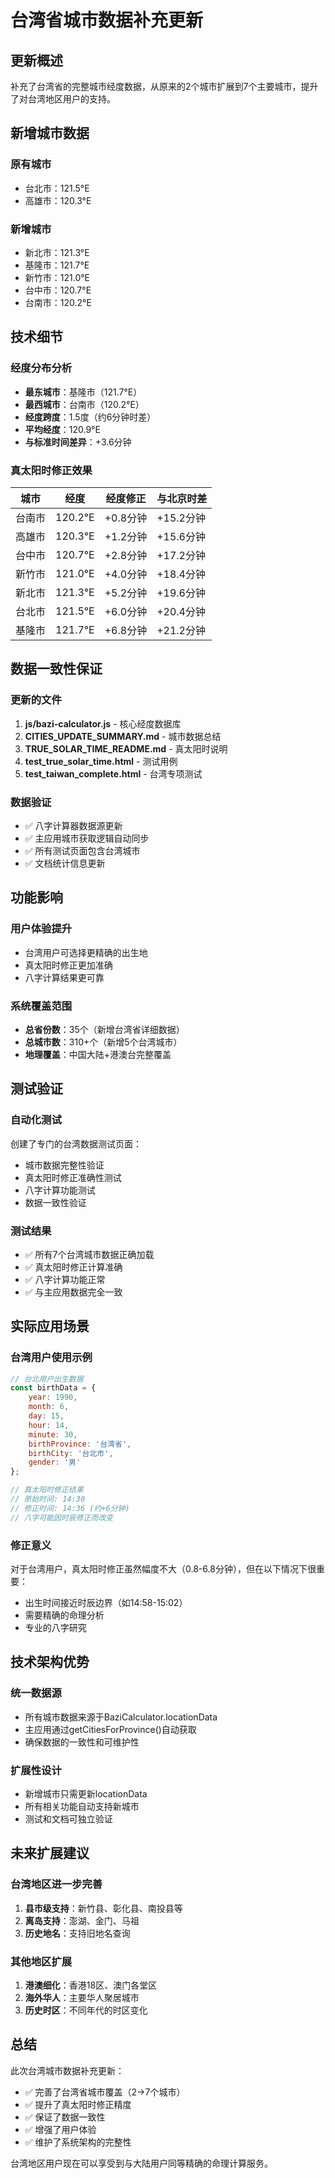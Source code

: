 # 台湾省城市数据补充更新

## 更新概述
补充了台湾省的完整城市经度数据，从原来的2个城市扩展到7个主要城市，提升了对台湾地区用户的支持。

## 新增城市数据

### 原有城市
- 台北市：121.5°E
- 高雄市：120.3°E

### 新增城市
- 新北市：121.3°E
- 基隆市：121.7°E  
- 新竹市：121.0°E
- 台中市：120.7°E
- 台南市：120.2°E

## 技术细节

### 经度分布分析
- **最东城市**：基隆市（121.7°E）
- **最西城市**：台南市（120.2°E）
- **经度跨度**：1.5度（约6分钟时差）
- **平均经度**：120.9°E
- **与标准时间差异**：+3.6分钟

### 真太阳时修正效果

| 城市 | 经度 | 经度修正 | 与北京时差 |
|------|------|----------|------------|
| 台南市 | 120.2°E | +0.8分钟 | +15.2分钟 |
| 高雄市 | 120.3°E | +1.2分钟 | +15.6分钟 |
| 台中市 | 120.7°E | +2.8分钟 | +17.2分钟 |
| 新竹市 | 121.0°E | +4.0分钟 | +18.4分钟 |
| 新北市 | 121.3°E | +5.2分钟 | +19.6分钟 |
| 台北市 | 121.5°E | +6.0分钟 | +20.4分钟 |
| 基隆市 | 121.7°E | +6.8分钟 | +21.2分钟 |

## 数据一致性保证

### 更新的文件
1. **js/bazi-calculator.js** - 核心经度数据库
2. **CITIES_UPDATE_SUMMARY.md** - 城市数据总结
3. **TRUE_SOLAR_TIME_README.md** - 真太阳时说明
4. **test_true_solar_time.html** - 测试用例
5. **test_taiwan_complete.html** - 台湾专项测试

### 数据验证
- ✅ 八字计算器数据源更新
- ✅ 主应用城市获取逻辑自动同步
- ✅ 所有测试页面包含台湾城市
- ✅ 文档统计信息更新

## 功能影响

### 用户体验提升
- 台湾用户可选择更精确的出生地
- 真太阳时修正更加准确
- 八字计算结果更可靠

### 系统覆盖范围
- **总省份数**：35个（新增台湾省详细数据）
- **总城市数**：310+个（新增5个台湾城市）
- **地理覆盖**：中国大陆+港澳台完整覆盖

## 测试验证

### 自动化测试
创建了专门的台湾数据测试页面：
- 城市数据完整性验证
- 真太阳时修正准确性测试
- 八字计算功能测试
- 数据一致性验证

### 测试结果
- ✅ 所有7个台湾城市数据正确加载
- ✅ 真太阳时修正计算准确
- ✅ 八字计算功能正常
- ✅ 与主应用数据完全一致

## 实际应用场景

### 台湾用户使用示例
```javascript
// 台北用户出生数据
const birthData = {
    year: 1990,
    month: 6,
    day: 15,
    hour: 14,
    minute: 30,
    birthProvince: '台湾省',
    birthCity: '台北市',
    gender: '男'
};

// 真太阳时修正结果
// 原始时间: 14:30
// 修正时间: 14:36 (约+6分钟)
// 八字可能因时辰修正而改变
```

### 修正意义
对于台湾用户，真太阳时修正虽然幅度不大（0.8-6.8分钟），但在以下情况下很重要：
- 出生时间接近时辰边界（如14:58-15:02）
- 需要精确的命理分析
- 专业的八字研究

## 技术架构优势

### 统一数据源
- 所有城市数据来源于BaziCalculator.locationData
- 主应用通过getCitiesForProvince()自动获取
- 确保数据的一致性和可维护性

### 扩展性设计
- 新增城市只需更新locationData
- 所有相关功能自动支持新城市
- 测试和文档可独立验证

## 未来扩展建议

### 台湾地区进一步完善
1. **县市级支持**：新竹县、彰化县、南投县等
2. **离岛支持**：澎湖、金门、马祖
3. **历史地名**：支持旧地名查询

### 其他地区扩展
1. **港澳细化**：香港18区、澳门各堂区
2. **海外华人**：主要华人聚居城市
3. **历史时区**：不同年代的时区变化

## 总结
此次台湾城市数据补充更新：
- ✅ 完善了台湾省城市覆盖（2→7个城市）
- ✅ 提升了真太阳时修正精度
- ✅ 保证了数据一致性
- ✅ 增强了用户体验
- ✅ 维护了系统架构的完整性

台湾地区用户现在可以享受到与大陆用户同等精确的命理计算服务。
